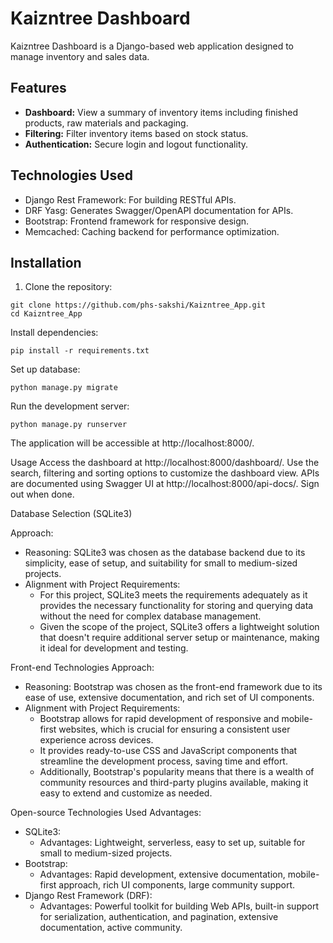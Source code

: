 # Kaizntree Dashboard

Kaizntree Dashboard is a Django-based web application designed to manage inventory and sales data.

## Features

- **Dashboard:** View a summary of inventory items including finished products, raw materials and packaging.
- **Filtering:** Filter inventory items based on stock status.
- **Authentication:** Secure login and logout functionality.

## Technologies Used

- Django Rest Framework: For building RESTful APIs.
- DRF Yasg: Generates Swagger/OpenAPI documentation for APIs.
- Bootstrap: Frontend framework for responsive design.
- Memcached: Caching backend for performance optimization.

## Installation

1. Clone the repository:

```
git clone https://github.com/phs-sakshi/Kaizntree_App.git
cd Kaizntree_App
```
Install dependencies:
```
pip install -r requirements.txt 
```

Set up database:
```
python manage.py migrate
```
Run the development server:
```
python manage.py runserver
```
The application will be accessible at http://localhost:8000/.

Usage
Access the dashboard at http://localhost:8000/dashboard/.
Use the search, filtering and sorting options to customize the dashboard view.
APIs are documented using Swagger UI at http://localhost:8000/api-docs/.
Sign out when done.

Database Selection (SQLite3)

Approach:
- Reasoning: SQLite3 was chosen as the database backend due to its simplicity, ease of setup, and suitability for small to medium-sized projects.
- Alignment with Project Requirements:
  - For this project, SQLite3 meets the requirements adequately as it provides the necessary functionality for storing and querying data without the need for complex database management.
  - Given the scope of the project, SQLite3 offers a lightweight solution that doesn't require additional server setup or maintenance, making it ideal for development and testing.

Front-end Technologies
Approach:
- Reasoning: Bootstrap was chosen as the front-end framework due to its ease of use, extensive documentation, and rich set of UI components.
- Alignment with Project Requirements:
   - Bootstrap allows for rapid development of responsive and mobile-first websites, which is crucial for ensuring a consistent user experience across devices.
   - It provides ready-to-use CSS and JavaScript components that streamline the development process, saving time and effort.
   - Additionally, Bootstrap's popularity means that there is a wealth of community resources and third-party plugins available, making it easy to extend and customize as needed.

Open-source Technologies Used
Advantages:
- SQLite3:
  - Advantages: Lightweight, serverless, easy to set up, suitable for small to medium-sized projects.
- Bootstrap:
   - Advantages: Rapid development, extensive documentation, mobile-first approach, rich UI components, large community support.
- Django Rest Framework (DRF):
  - Advantages: Powerful toolkit for building Web APIs, built-in support for serialization, authentication, and pagination, extensive documentation, active community.
